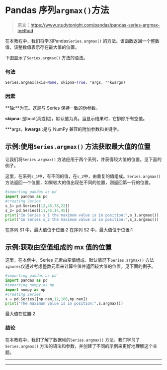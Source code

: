 # Pandas 序列`argmax()`方法

> 原文：<https://www.studytonight.com/pandas/pandas-series-argmax-method>

在本教程中，我们将学习Pandas`Series.argmax()` 的方法。该函数返回一个整数值，该整数值表示存在最大值的位置。

下图显示了`Series.argmax()` 方法的语法。

### 句法

```py
Series.argmax(axis=None, skipna=True, *args, **kwargs)
```

### 因素

**轴:**为无。这是与 Series 保持一致的伪参数。

**skipna:** 是bool(真或假)，默认值为真。当显示结果时，它排除所有空值。

***args，**kwargs** :是与 NumPy 兼容的附加参数和关键字。

## 示例:使用`Series.argmax()` 方法获取最大值的位置

让我们将`Series.argmax()` 方法应用于两个系列，并获得较大值的位置。见下面的例子。

这里，在系列`s_1`中，有不同的值，在`s_2`中，由重复的值组成。`Series.argmax()` 方法返回一个位置，如果较大的值出现在不同的位置，则返回第一行的位置。

```py
#importing pandas as pd
import pandas as pd
#creating Series
s_1= pd.Series([12,45,78,22])
s_2= pd.Series([11,45,14,45])
print("In Series s_1 the maximum value is in position:",s_1.argmax())
print("In Series s_2 the maximum value is in position:",s_2.argmax())
```

在序列 S1 中，最大值位于位置:2
在序列 S2 中，最大值位于位置:1

## 示例:获取由空值组成的 mx 值的位置

这里，在本例中，Series 元素由空值组成，默认情况下`Series.argmax()` 方法`ignores`仅通过考虑整数元素来计算空值并返回较大值的位置。见下面的例子。

```py
#importing pandas as pd
import pandas as pd
#importing numpy as np
import numpy as np
#creating Series
s = pd.Series([np.nan,12,100,np.nan])
print("The maximum value is in position:",s.argmax())
```

最大值在位置:2

### 结论

在本教程中，我们了解了数据帧的`Series.argmax()` 方法。我们学习了`Series.argmax()` 方法的语法和参数，并创建了不同的示例来更好地理解这个主题。

* * *

* * *